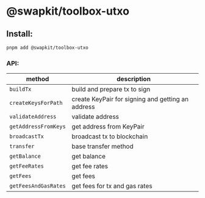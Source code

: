 # @swapkit/toolbox-utxo

## Install:

```bash
pnpm add @swapkit/toolbox-utxo
```

### API:

| method                | description                                       |
| --------------------- | ------------------------------------------------- |
| `buildTx`             | build and prepare tx to sign                      |
| `createKeysForPath`   | create KeyPair for signing and getting an address |
| `validateAddress`     | validate address                                  |
| `getAddressFromKeys`  | get address from KeyPair                          |
| `broadcastTx`         | broadcast tx to blockchain                        |
| `transfer`            | base transfer method                              |
| `getBalance`          | get balance                                       |
| `getFeeRates`         | get fee rates                                     |
| `getFees`             | get fees                                          |
| `getFeesAndGasRates`  | get fees for tx and gas rates                     |
